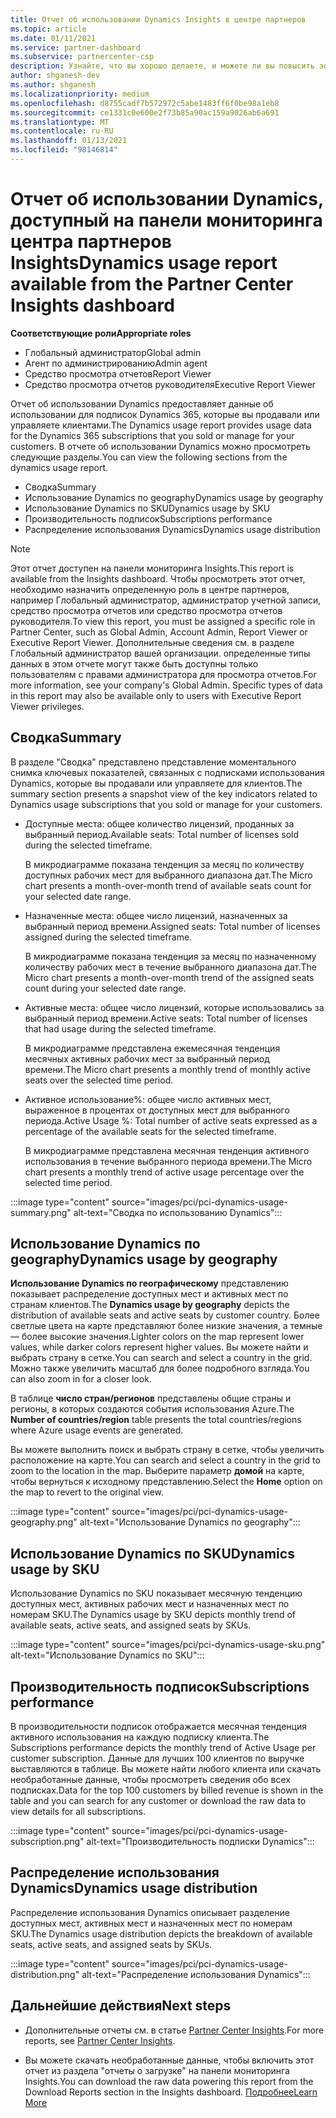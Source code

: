 ```yaml
---
title: Отчет об использовании Dynamics Insights в центре партнеров
ms.topic: article
ms.date: 01/11/2021
ms.service: partner-dashboard
ms.subservice: partnercenter-csp
description: Узнайте, что вы хорошо делаете, и можете ли вы повысить эффективность использования подписок Dynamics, которые вы продаете или управляете клиентами.
author: shganesh-dev
ms.author: shganesh
ms.localizationpriority: medium
ms.openlocfilehash: d8755cadf7b572972c5abe1483ff6f0be98a1eb8
ms.sourcegitcommit: ce1331c0e600e2f73b85a90ac159a9026ab6a691
ms.translationtype: MT
ms.contentlocale: ru-RU
ms.lasthandoff: 01/13/2021
ms.locfileid: "98146814"
---
```

# <a name="dynamics-usage-report-available-from-the-partner-center-insights-dashboard"></a><span data-ttu-id="c8053-103">Отчет об использовании Dynamics, доступный на панели мониторинга центра партнеров Insights</span><span class="sxs-lookup"><span data-stu-id="c8053-103">Dynamics usage report available from the Partner Center Insights dashboard</span></span>

<span data-ttu-id="c8053-104">**Соответствующие роли**</span><span class="sxs-lookup"><span data-stu-id="c8053-104">**Appropriate roles**</span></span>
- <span data-ttu-id="c8053-105">Глобальный администратор</span><span class="sxs-lookup"><span data-stu-id="c8053-105">Global admin</span></span>
- <span data-ttu-id="c8053-106">Агент по администрированию</span><span class="sxs-lookup"><span data-stu-id="c8053-106">Admin agent</span></span>
- <span data-ttu-id="c8053-107">Средство просмотра отчетов</span><span class="sxs-lookup"><span data-stu-id="c8053-107">Report Viewer</span></span>
- <span data-ttu-id="c8053-108">Средство просмотра отчетов руководителя</span><span class="sxs-lookup"><span data-stu-id="c8053-108">Executive Report Viewer</span></span>

<span data-ttu-id="c8053-109">Отчет об использовании Dynamics предоставляет данные об использовании для подписок Dynamics 365, которые вы продавали или управляете клиентами.</span><span class="sxs-lookup"><span data-stu-id="c8053-109">The Dynamics usage report provides usage data for the Dynamics 365 subscriptions that you sold or manage for your customers.</span></span> <span data-ttu-id="c8053-110">В отчете об использовании Dynamics можно просмотреть следующие разделы.</span><span class="sxs-lookup"><span data-stu-id="c8053-110">You can view the following sections from the dynamics usage report.</span></span>

- <span data-ttu-id="c8053-111">Сводка</span><span class="sxs-lookup"><span data-stu-id="c8053-111">Summary</span></span>
- <span data-ttu-id="c8053-112">Использование Dynamics по geography</span><span class="sxs-lookup"><span data-stu-id="c8053-112">Dynamics usage by geography</span></span>
- <span data-ttu-id="c8053-113">Использование Dynamics по SKU</span><span class="sxs-lookup"><span data-stu-id="c8053-113">Dynamics usage by SKU</span></span>
- <span data-ttu-id="c8053-114">Производительность подписок</span><span class="sxs-lookup"><span data-stu-id="c8053-114">Subscriptions performance</span></span>
- <span data-ttu-id="c8053-115">Распределение использования Dynamics</span><span class="sxs-lookup"><span data-stu-id="c8053-115">Dynamics usage distribution</span></span>

 > [!NOTE]
 > <span data-ttu-id="c8053-116">Этот отчет доступен на панели мониторинга Insights.</span><span class="sxs-lookup"><span data-stu-id="c8053-116">This report is available from the Insights dashboard.</span></span> <span data-ttu-id="c8053-117">Чтобы просмотреть этот отчет, необходимо назначить определенную роль в центре партнеров, например Глобальный администратор, администратор учетной записи, средство просмотра отчетов или средство просмотра отчетов руководителя.</span><span class="sxs-lookup"><span data-stu-id="c8053-117">To view this report, you must be assigned a specific role in Partner Center, such as Global Admin, Account Admin, Report Viewer or Executive Report Viewer.</span></span> <span data-ttu-id="c8053-118">Дополнительные сведения см. в разделе Глобальный администратор вашей организации. определенные типы данных в этом отчете могут также быть доступны только пользователям с правами администратора для просмотра отчетов.</span><span class="sxs-lookup"><span data-stu-id="c8053-118">For more information, see your company's Global Admin. Specific types of data in this report may also be available only to users with Executive Report Viewer privileges.</span></span>

## <a name="summary"></a><span data-ttu-id="c8053-119">Сводка</span><span class="sxs-lookup"><span data-stu-id="c8053-119">Summary</span></span>

<span data-ttu-id="c8053-120">В разделе "Сводка" представлено представление моментального снимка ключевых показателей, связанных с подписками использования Dynamics, которые вы продавали или управляете для клиентов.</span><span class="sxs-lookup"><span data-stu-id="c8053-120">The summary section presents a snapshot view of the key indicators related to Dynamics usage subscriptions that you sold or manage for your customers.</span></span>  

- <span data-ttu-id="c8053-121">Доступные места: общее количество лицензий, проданных за выбранный период.</span><span class="sxs-lookup"><span data-stu-id="c8053-121">Available seats: Total number of licenses sold during the selected timeframe.</span></span>

   <span data-ttu-id="c8053-122">В микродиаграмме показана тенденция за месяц по количеству доступных рабочих мест для выбранного диапазона дат.</span><span class="sxs-lookup"><span data-stu-id="c8053-122">The Micro chart presents a month-over-month trend of available seats count for your selected date range.</span></span>

- <span data-ttu-id="c8053-123">Назначенные места: общее число лицензий, назначенных за выбранный период времени.</span><span class="sxs-lookup"><span data-stu-id="c8053-123">Assigned seats: Total number of licenses assigned during the selected timeframe.</span></span>

   <span data-ttu-id="c8053-124">В микродиаграмме показана тенденция за месяц по назначенному количеству рабочих мест в течение выбранного диапазона дат.</span><span class="sxs-lookup"><span data-stu-id="c8053-124">The Micro chart presents a month-over-month trend of the assigned seats count during your selected date range.</span></span>

- <span data-ttu-id="c8053-125">Активные места: общее число лицензий, которые использовались за выбранный период времени.</span><span class="sxs-lookup"><span data-stu-id="c8053-125">Active seats: Total number of licenses that had usage during the selected timeframe.</span></span> 

   <span data-ttu-id="c8053-126">В микродиаграмме представлена ежемесячная тенденция месячных активных рабочих мест за выбранный период времени.</span><span class="sxs-lookup"><span data-stu-id="c8053-126">The Micro chart presents a monthly trend of monthly active seats over the selected time period.</span></span>

- <span data-ttu-id="c8053-127">Активное использование%: общее число активных мест, выраженное в процентах от доступных мест для выбранного периода.</span><span class="sxs-lookup"><span data-stu-id="c8053-127">Active Usage %: Total number of active seats expressed as a percentage of the available seats for the selected timeframe.</span></span> 

   <span data-ttu-id="c8053-128">В микродиаграмме представлена месячная тенденция активного использования в течение выбранного периода времени.</span><span class="sxs-lookup"><span data-stu-id="c8053-128">The Micro chart presents a monthly trend of active usage percentage over the selected time period.</span></span>

:::image type="content" source="images/pci/pci-dynamics-usage-summary.png" alt-text="Сводка по использованию Dynamics":::

## <a name="dynamics-usage-by-geography"></a><span data-ttu-id="c8053-130">Использование Dynamics по geography</span><span class="sxs-lookup"><span data-stu-id="c8053-130">Dynamics usage by geography</span></span>

<span data-ttu-id="c8053-131">**Использование Dynamics по географическому** представлению показывает распределение доступных мест и активных мест по странам клиентов.</span><span class="sxs-lookup"><span data-stu-id="c8053-131">The **Dynamics usage by geography** depicts the distribution of available seats and active seats by customer country.</span></span> <span data-ttu-id="c8053-132">Более светлые цвета на карте представляют более низкие значения, а темные — более высокие значения.</span><span class="sxs-lookup"><span data-stu-id="c8053-132">Lighter colors on the map represent lower values, while darker colors represent higher values.</span></span> <span data-ttu-id="c8053-133">Вы можете найти и выбрать страну в сетке.</span><span class="sxs-lookup"><span data-stu-id="c8053-133">You can search and select a country in the grid.</span></span> <span data-ttu-id="c8053-134">Можно также увеличить масштаб для более подробного взгляда.</span><span class="sxs-lookup"><span data-stu-id="c8053-134">You can also zoom in for a closer look.</span></span>

<span data-ttu-id="c8053-135">В таблице **число стран/регионов** представлены общие страны и регионы, в которых создаются события использования Azure.</span><span class="sxs-lookup"><span data-stu-id="c8053-135">The **Number of countries/region** table presents the total countries/regions where Azure usage events are generated.</span></span>

<span data-ttu-id="c8053-136">Вы можете выполнить поиск и выбрать страну в сетке, чтобы увеличить расположение на карте.</span><span class="sxs-lookup"><span data-stu-id="c8053-136">You can search and select a country in the grid to zoom to the location in the map.</span></span> <span data-ttu-id="c8053-137">Выберите параметр **домой** на карте, чтобы вернуться к исходному представлению.</span><span class="sxs-lookup"><span data-stu-id="c8053-137">Select the **Home** option on the map to revert to the original view.</span></span>

:::image type="content" source="images/pci/pci-dynamics-usage-geography.png" alt-text="Использование Dynamics по geography":::

## <a name="dynamics-usage-by-sku"></a><span data-ttu-id="c8053-139">Использование Dynamics по SKU</span><span class="sxs-lookup"><span data-stu-id="c8053-139">Dynamics usage by SKU</span></span>

<span data-ttu-id="c8053-140">Использование Dynamics по SKU показывает месячную тенденцию доступных мест, активных рабочих мест и назначенных мест по номерам SKU.</span><span class="sxs-lookup"><span data-stu-id="c8053-140">The Dynamics usage by SKU depicts monthly trend of available seats, active seats, and assigned seats by SKUs.</span></span>

:::image type="content" source="images/pci/pci-dynamics-usage-sku.png" alt-text="Использование Dynamics по SKU":::

## <a name="subscriptions-performance"></a><span data-ttu-id="c8053-142">Производительность подписок</span><span class="sxs-lookup"><span data-stu-id="c8053-142">Subscriptions performance</span></span>

<span data-ttu-id="c8053-143">В производительности подписок отображается месячная тенденция активного использования на каждую подписку клиента.</span><span class="sxs-lookup"><span data-stu-id="c8053-143">The Subscriptions performance depicts the monthly trend of Active Usage per customer subscription.</span></span> <span data-ttu-id="c8053-144">Данные для лучших 100 клиентов по выручке выставляются в таблице. Вы можете найти любого клиента или скачать необработанные данные, чтобы просмотреть сведения обо всех подписках.</span><span class="sxs-lookup"><span data-stu-id="c8053-144">Data for the top 100 customers by billed revenue is shown in the table and you can search for any customer or download the raw data to view details for all subscriptions.</span></span>

:::image type="content" source="images/pci/pci-dynamics-usage-subscription.png" alt-text="Производительность подписки Dynamics":::

## <a name="dynamics-usage-distribution"></a><span data-ttu-id="c8053-146">Распределение использования Dynamics</span><span class="sxs-lookup"><span data-stu-id="c8053-146">Dynamics usage distribution</span></span>

<span data-ttu-id="c8053-147">Распределение использования Dynamics описывает разделение доступных мест, активных мест и назначенных мест по номерам SKU.</span><span class="sxs-lookup"><span data-stu-id="c8053-147">The Dynamics usage distribution depicts the breakdown of available seats, active seats, and assigned seats by SKUs.</span></span>

:::image type="content" source="images/pci/pci-dynamics-usage-distribution.png" alt-text="Распределение использования Dynamics":::

## <a name="next-steps"></a><span data-ttu-id="c8053-149">Дальнейшие действия</span><span class="sxs-lookup"><span data-stu-id="c8053-149">Next steps</span></span>

- <span data-ttu-id="c8053-150">Дополнительные отчеты см. в статье [Partner Center Insights](partner-center-insights.md).</span><span class="sxs-lookup"><span data-stu-id="c8053-150">For more reports, see [Partner Center Insights](partner-center-insights.md).</span></span>

- <span data-ttu-id="c8053-151">Вы можете скачать необработанные данные, чтобы включить этот отчет из раздела "отчеты о загрузке" на панели мониторинга Insights.</span><span class="sxs-lookup"><span data-stu-id="c8053-151">You can download the raw data powering this report from the Download Reports section in the Insights dashboard.</span></span> [<span data-ttu-id="c8053-152">Подробнее</span><span class="sxs-lookup"><span data-stu-id="c8053-152">Learn More</span></span>](pci-download-reports.md) 
